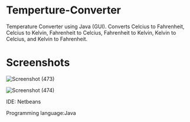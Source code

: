 # Temperture-Converter
Temperature Converter using Java (GUI). Converts Celcius to Fahrenheit, Celcius to Kelvin, Fahrenheit to Celcius, Fahrenheit to Kelvin, Kelvin to Celcius, and Kelvin to Fahrenheit. 

# Screenshots
![Screenshot (473)](https://user-images.githubusercontent.com/86308449/218104347-c7cea74f-6916-4bc7-8320-b2b102006b14.png)

![Screenshot (474)](https://user-images.githubusercontent.com/86308449/218104498-1211ec10-cecc-4202-8f65-712731656b96.png)


IDE: Netbeans

Programming language:Java

